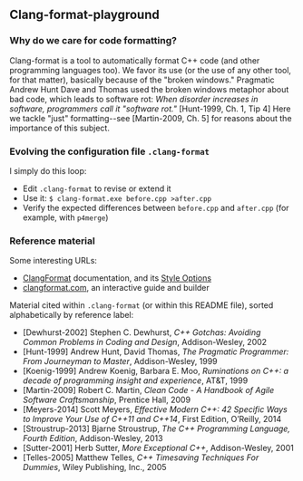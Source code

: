 ## Clang-format-playground

### Why do we care for code formatting?

Clang-format is a tool to automatically format C++ code (and other programming languages too). We favor its use (or the use of any other tool, for that matter), basically because of the "broken windows." Pragmatic Andrew Hunt Dave and Thomas used the broken windows metaphor about bad code, which leads to software rot: _When disorder increases in software, programmers call it "software rot."_ [Hunt-1999, Ch. 1, Tip 4] Here we tackle "just" formatting--see [Martin-2009, Ch. 5] for reasons about the importance of this subject.

### Evolving the configuration file `.clang-format`

I simply do this loop:
- Edit `.clang-format` to revise or extend it
- Use it: `$ clang-format.exe before.cpp >after.cpp`
- Verify the expected differences between `before.cpp` and `after.cpp` (for example, with `p4merge`)

### Reference material

Some interesting URLs:

- [ClangFormat](https://clang.llvm.org/docs/ClangFormat.html) documentation, and its [Style Options](https://clang.llvm.org/docs/ClangFormatStyleOptions.html)
- [clangformat.com](https://clangformat.com/), an interactive guide and builder

Material cited within `.clang-format` (or within this README file), sorted alphabetically by reference label:

- [Dewhurst-2002] Stephen C. Dewhurst, _C++ Gotchas: Avoiding Common Problems in Coding and Design_, Addison-Wesley, 2002
- [Hunt-1999] Andrew Hunt, David Thomas, _The Pragmatic Programmer: From Journeyman to Master_, Addison-Wesley, 1999
- [Koenig-1999] Andrew Koenig, Barbara E. Moo, _Ruminations on C++: a decade of programming insight and experience_, AT&T, 1999
- [Martin-2009] Robert C. Martin, _Clean Code - A Handbook of Agile Software Craftsmanship_, Prentice Hall, 2009
- [Meyers-2014] Scott Meyers, _Effective Modern C++: 42 Specific Ways to Improve Your Use of C++11 and C++14_, First Edition, O’Reilly, 2014
- [Stroustrup-2013] Bjarne Stroustrup, _The C++ Programming Language, Fourth Edition_, Addison-Wesley, 2013
- [Sutter-2001] Herb Sutter, _More Exceptional C++_, Addison-Wesley, 2001
- [Telles-2005] Matthew Telles, _C++ Timesaving Techniques For Dummies_, Wiley Publishing, Inc., 2005
